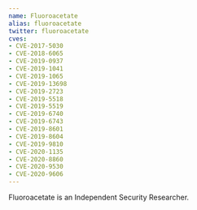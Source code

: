 ```yaml
---
name: Fluoroacetate
alias: fluoroacetate
twitter: fluoroacetate
cves:
- CVE-2017-5030
- CVE-2018-6065
- CVE-2019-0937
- CVE-2019-1041
- CVE-2019-1065
- CVE-2019-13698
- CVE-2019-2723
- CVE-2019-5518
- CVE-2019-5519
- CVE-2019-6740
- CVE-2019-6743
- CVE-2019-8601
- CVE-2019-8604
- CVE-2019-9810
- CVE-2020-1135
- CVE-2020-8860
- CVE-2020-9530
- CVE-2020-9606
---
```

Fluoroacetate is an Independent Security Researcher.